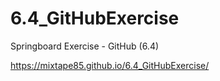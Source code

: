 # 6.4_GitHubExercise
Springboard Exercise - GitHub (6.4)

https://mixtape85.github.io/6.4_GitHubExercise/
